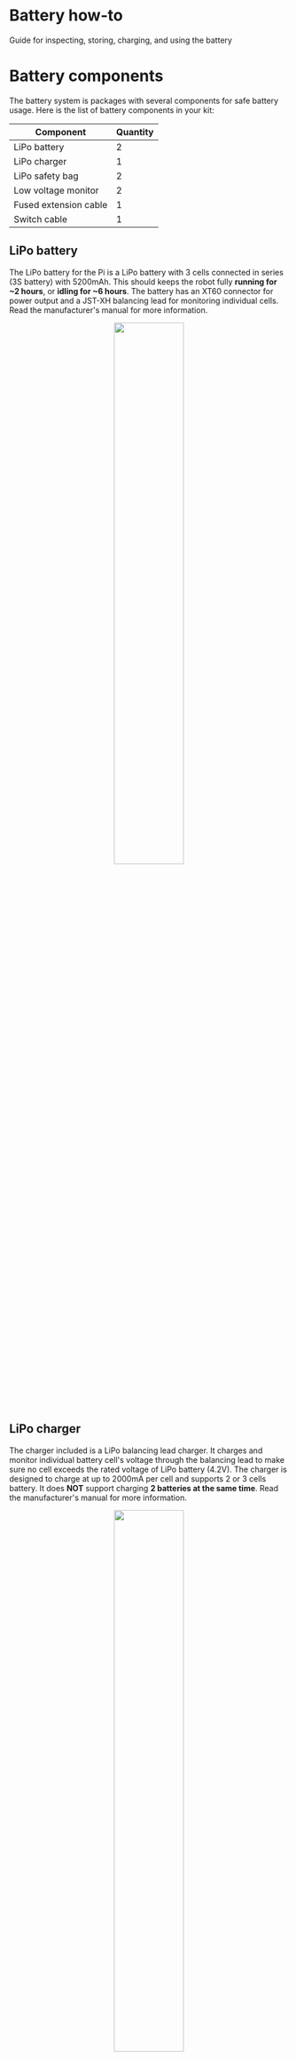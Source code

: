 # Battery how-to
Guide for inspecting, storing, charging, and using the battery

# Battery components

The battery system is packages with several components for safe battery usage. Here is the list of battery components in your kit:

<center>

| Component | Quantity |
|-|-|
| LiPo battery | 2 |
| LiPo charger | 1 |
| LiPo safety bag | 2 |
| Low voltage monitor | 2 |
| Fused extension cable | 1 |
| Switch cable | 1 |

</center>

## LiPo battery
The LiPo battery for the Pi is a LiPo battery with 3 cells connected in series (3S battery) with 5200mAh. This should keeps the robot fully **running for ~2 hours**, or **idling for ~6 hours**. The battery has an XT60 connector for power output and a JST-XH balancing lead for monitoring individual cells. Read the manufacturer's manual for more information.

<p align="center">
<img src="image/battery.jpg" width="50%" />
</p>

## LiPo charger
The charger included is a LiPo balancing lead charger. It charges and monitor individual battery cell's voltage through the balancing lead to make sure no cell exceeds the rated voltage of LiPo battery (4.2V). The charger is designed to charge at up to 2000mA per cell and supports 2 or 3 cells battery. It does **NOT** support charging **2 batteries at the same time**. Read the manufacturer's manual for more information.

<p align="center">
<img src="image/charger.jpg" width="50%" />
</p>

## LiPo safety bag
Two fireproof bags are provided for storing the batteries while not in use.

<p align="center">
<img src="image/safety_bag.jpg" width="50%" />
</p>

## Fused extension cable
For additional protection when the battery is not plugged into the [Raven board](https://github.com/MASLAB/kitbot-how-to?tab=readme-ov-file#hardwares), a 30A fused cable is provided for overcurrent protection. The fuse is replacable but let's do our best to never have to replace it.

<p align="center">
<img src="image/fused_cable.jpg" width="50%" />
</p>

## Switch extension cable
In case the robot becomes sentient and goes on a rampage, something is burning, or any other emergency situation, a switch extension cable is provided. The switch will turn off connection to the battery and cut off power supply to the robot.

<p align="center">
<img src="image/switch_cable.jpg" width="50%" />
</p>

## Low voltage monitor
Low voltage monitors are provided to make sure that the battery cell voltages do not fall below a safety threshold (3.3V) during use. They continuously monitor the voltages through the safety leads and let out a loud a buzz whenever any cell reaches the safety threshold.

<p align="center">
<img src="image/voltage_monitor.png" width="50%" />
</p>

# Inspection

Lipo batteries can be physically damaged (puncture, bend, etc) or electrically damaged (overcharged, overdischarged, overcurrent). Our battery comes in hard plastic shell to prevent physical damage, and we do everything we can to prevent electrical damage. However, accidents can happen and we need to know how to check for damages.

## Physical inspection

### Swollen battery
Badly damaged LiPo battery will swell. Check for signs of battery swelling. For reference, the left battery is a normal battery and the right battery is damaged.

<p align="center">
<img src="image/lipo_swollen.jpg" width="75%" />
</p>

> [!TIP]
> Even though our battery has a hard plastic casing, a swelling battery may cause the shell to warp and no longer sits flat on the table.

> [!CAUTION]
> Swollen battery is extremely dangerous and may burst into flame at anytime! Please inform a MASLAB staff immediately for proper disposal once there is any sign of swelling.

### Leads
The batteries may be subjected to many rounds of plug-unplugs, scraping, electrical problems, etc. These may cause damages to the insulation and the connectors. Please check the wires for any sign of burns, and exposed conductors. Here is some refence for exposed wire and damaged connector:

<p align="center">
<img src="image/wire_damage.jpg" width="75%" />
</p>

<p align="center">
<img src="image/xt60_damage.jpg" width="75%" />
</p>

## Electrical inspection
Cell voltage is a good indicator of battery health. Plug in the [low voltage monitor](#low-voltage-monitor) to check for cell voltages. The cell voltages should read **between 3.3V and 4.2V** for a healthy LiPo battery.

> [!IMPORTANT]
> The low voltage monitor is polarized. Please be careful when installing the balancing lead. The black wire should be connected to the first pin (BBX end) as shown in the previous picture. Below is a reference from older generation of the product.
> <p align="center">
> <img src="image/voltage_monitor_connection.png" width="50%" />
> </p>

# Storage

Here is a general list of steps for storing batteries. For more information, check battery manufacturer's manual.

1. [Inspect.](#inspection)
2. Store in a battery-safe bag.
3. Place the bag in a dry area at room temperature and away from flammable objects.

> [!IMPORTANT]
> LiPo battery performance degrades when left at fully charged or fully depleted for too long. For storing LiPo battery over long period of time (longer than a week), make sure the cell voltages are around 3.8V. Read the battery manufacturer's safety notes for more information.

> [!TIP]
> With degrading performance at higher voltage, it is recommended to **NOT** charge the battery if you do not plan to use it immediately after. Exception to this is when the battery voltage is too low.

# Charge

Here is a general list of steps for charging the batteries. For more information, check the charger manufacturer's manual.

1. [Inspect.](#inspection)
2. Plug the charger into the wall outlet.
3. Plug the battery balancing lead into `3 CELL` slot of the charger. The plug only goes in one way (see picture).
4. Wait for the charger LED to turn from red 🔴 to blue 🔵. 
5. **Do not leave the battery unattended while charging. Any battery charging without a team member nearby will be confiscated.** 

<p align="center">
<img src="image/charger_connect.jpg" width="75%" />
</p>

> [!CAUTION]
> This LiPo charger is simple. Too simple for charging EVERY kind of battery. It can destroy the batteries, itself, and burn down your place if misused. Therefore, here is a list of DO-NOTs:
> 1. Do not use it for any battery that is not LiPo. 
> 2. Do not use it to charge two batteries at the same time.
> 3. Do not use it to charge battery with lower than 2000mAh.
> 4. Do not leave it unattended while charging.

# Use
Again, [inspect](#inspection) the battery before use. Then make sure to use the following components.

## Low voltage monitor
Please have the low voltage monitor connected to the battery balancing lead **as long as the battery is in use**. When not in use, feel free to remove the monitor and store the battery in the battery safe bag.

> [!TIP]
> Feel free to tape a low voltage monitor to each battery so you will remember to plug it in during use.

## Fused and switch cables
Please connect the battery only to a fused and switch cables. **DO NOT CONNECT THE BATTERY DIRECTLY TO THE RAVEN BOARD**. The order of these cables does not matter.

> [!TIP]
> You can have these cables attached to your robot. Highly recommend designing a cut-out on your robot to nicely insert the switch.

## Full battery connection diagram

<p align="center">
<img src="image/battery_diagram.png" width="100%" />
</p>

> [!CAUTION]
> The battery will also power the Pi on through Raven board and conflicts with the USB-C power adapter.  
> **_DO NOT USE THE USB-C POWER ADAPTER WHILE THE BATTERY IS PLUGGED IN!_**  
> **_DO NOT PLUG IN THE BATTERY WHILE USING USB-C POWER ADAPTER!_**

# Additional resources
MIT EHS provides a general checklist for using Lithium batteries. Feel free to print them out for references. They can be downloaded here: https://ehs.mit.edu/wp-content/uploads/2019/09/Lithium_Battery_Checklist.pdf
